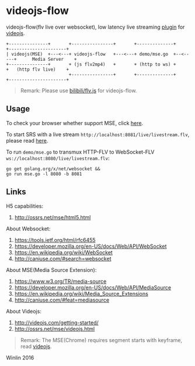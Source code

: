 # videojs-flow

videojs-flow(flv live over websocket), low latency live streaming 
[plugin](https://github.com/videojs/video.js/wiki/Plugins) 
for [videojs](http://videojs.com/).

```
+---------------+       +----------------+       +--------------+        +----------------------+
| videojs(MSE)  +---<---+ videojs-flow   +---<---+ demo/mse.go  +--<-----+      Media Server    +
+---------------+       + (js flv2mp4)   +       + (http to ws) +        +   (http flv live)    +
                        +----------------+       +--------------+        +----------------------+
```

> Remark: Please use [bilibili/flv.js](https://github.com/Bilibili/flv.js#features) for videojs-flow.

## Usage

To check your browser whether support MSE, click [here](http://ossrs.net/mse/html5.html).

To start SRS with a live stream `http://localhost:8081/live/livestream.flv`, please read [here](https://github.com/ossrs/srs/wiki/v3_EN_SampleHttpFlv).

To run `demo/mse.go` to transmux HTTP-FLV to WebSocket-FLV `ws://localhost:8080/live/livestream.flv`:

```
go get golang.org/x/net/websocket &&
go run mse.go -l 8080 -b 8081
```

## Links

H5 capabilities:

1. http://ossrs.net/mse/html5.html

About Websocket:

1. https://tools.ietf.org/html/rfc6455
1. https://developer.mozilla.org/en-US/docs/Web/API/WebSocket
1. https://en.wikipedia.org/wiki/WebSocket
1. http://caniuse.com/#search=websocket

About MSE(Media Source Extension):

1. https://www.w3.org/TR/media-source
1. https://developer.mozilla.org/en-US/docs/Web/API/MediaSource
1. https://en.wikipedia.org/wiki/Media_Source_Extensions
1. http://caniuse.com/#feat=mediasource

About Videojs:

1. http://videojs.com/getting-started/
1. http://ossrs.net/mse/videojs.html

> Remark: The MSE(Chrome) requires segment starts with keyframe, read [videojs](https://github.com/winlinvip/mux.js/blob/master/lib/mp4/transmuxer.js#L319). 

Winlin 2016
